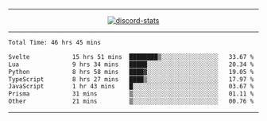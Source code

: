 <a href="https://www.github.com/ripavoid" target="_blank" rel="noreferrer">

-------

<div align='center'>
    <a href='https://discordapp.com/users/825178146797518881'>
        <img align='center' alt='discord-stats' src='https://api.discord-status.me/825178146797518881?nitro&boost=4&gradient=%231e0b1a%2C%23000000%2C%23000000%2C%23160316'></img>
    </a>
</div>

-------

<!--START_SECTION:waka-->

```txt
Total Time: 46 hrs 45 mins

Svelte            15 hrs 51 mins  ████████▒░░░░░░░░░░░░░░░░   33.67 %
Lua               9 hrs 34 mins   █████░░░░░░░░░░░░░░░░░░░░   20.34 %
Python            8 hrs 58 mins   ████▓░░░░░░░░░░░░░░░░░░░░   19.05 %
TypeScript        8 hrs 27 mins   ████▒░░░░░░░░░░░░░░░░░░░░   17.97 %
JavaScript        1 hr 43 mins    █░░░░░░░░░░░░░░░░░░░░░░░░   03.67 %
Prisma            31 mins         ▒░░░░░░░░░░░░░░░░░░░░░░░░   01.11 %
Other             21 mins         ▒░░░░░░░░░░░░░░░░░░░░░░░░   00.76 %
```

<!--END_SECTION:waka-->

-------

